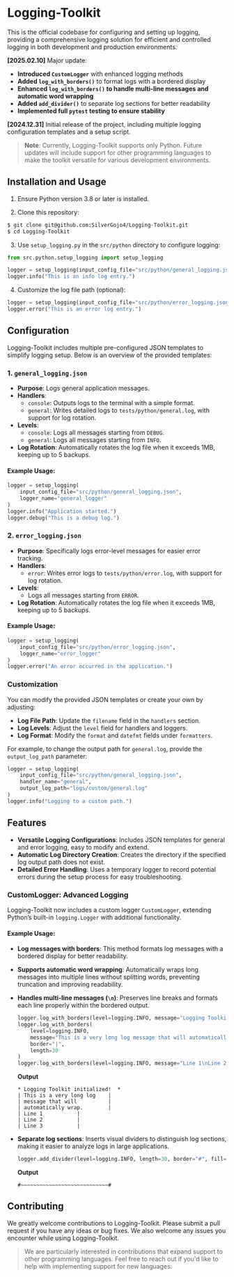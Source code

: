 # Logging-Toolkit

This is the official codebase for configuring and setting up logging, providing a comprehensive logging solution for efficient and controlled logging in both development and production environments.

**[2025.02.10]** Major update:

- **Introduced `CustomLogger`** with enhanced logging methods
- **Added `log_with_borders()`** to format logs with a bordered display
- **Enhanced `log_with_borders()` to handle multi-line messages and automatic word wrapping**
- **Added `add_divider()`** to separate log sections for better readability
- **Implemented full `pytest` testing to ensure stability**

**[2024.12.31]** Initial release of the project, including multiple logging configuration templates and a setup script.

> **Note**: Currently, Logging-Toolkit supports only Python. Future updates will include support for other programming languages to make the toolkit versatile for various development environments.

## Installation and Usage

1. Ensure Python version 3.8 or later is installed.

2. Clone this repository:

```bash
$ git clone git@github.com:SilverGojo4/Logging-Toolkit.git
$ cd Logging-Toolkit
```

3. Use `setup_logging.py` in the `src/python` directory to configure logging:

```python
from src.python.setup_logging import setup_logging

logger = setup_logging(input_config_file="src/python/general_logging.json", logger_name="general_logger")
logger.info("This is an info log entry.")
```

4. Customize the log file path (optional):

```python
logger = setup_logging(input_config_file="src/python/error_logging.json", handler_name="error", output_log_path="logs/custom/error.log")
logger.error("This is an error log entry.")
```

## Configuration

Logging-Toolkit includes multiple pre-configured JSON templates to simplify logging setup. Below is an overview of the provided templates:

### 1. `general_logging.json`

- **Purpose**: Logs general application messages.
- **Handlers**:
  - `console`: Outputs logs to the terminal with a simple format.
  - `general`: Writes detailed logs to `tests/python/general.log`, with support for log rotation.
- **Levels**:
  - `console`: Logs all messages starting from `DEBUG`.
  - `general`: Logs all messages starting from `INFO`.
- **Log Rotation**: Automatically rotates the log file when it exceeds 1MB, keeping up to 5 backups.

#### Example Usage:

```python
logger = setup_logging(
    input_config_file="src/python/general_logging.json",
    logger_name="general_logger"
)
logger.info("Application started.")
logger.debug("This is a debug log.")
```

### 2. `error_logging.json`

- **Purpose**: Specifically logs error-level messages for easier error tracking.
- **Handlers**:
  - `error`: Writes error logs to `tests/python/error.log`, with support for log rotation.
- **Levels**:
  - Logs all messages starting from `ERROR`.
- **Log Rotation**: Automatically rotates the log file when it exceeds 1MB, keeping up to 5 backups.

#### Example Usage:

```python
logger = setup_logging(
    input_config_file="src/python/error_logging.json",
    logger_name="error_logger"
)
logger.error("An error occurred in the application.")
```

### Customization

You can modify the provided JSON templates or create your own by adjusting:

- **Log File Path**: Update the `filename` field in the `handlers` section.
- **Log Levels**: Adjust the `level` field for handlers and loggers.
- **Log Format**: Modify the `format` and `datefmt` fields under `formatters`.

For example, to change the output path for `general.log`, provide the `output_log_path` parameter:

```python
logger = setup_logging(
    input_config_file="src/python/general_logging.json",
    handler_name="general",
    output_log_path="logs/custom/general.log"
)
logger.info("Logging to a custom path.")
```

## Features

- **Versatile Logging Configurations**: Includes JSON templates for general and error logging, easy to modify and extend.
- **Automatic Log Directory Creation**: Creates the directory if the specified log output path does not exist.
- **Detailed Error Handling**: Uses a temporary logger to record potential errors during the setup process for easy troubleshooting.

### CustomLogger: Advanced Logging

Logging-Toolkit now includes a custom logger `CustomLogger`, extending Python’s built-in `logging.Logger` with additional functionality.

#### Example Usage:

- **Log messages with borders**: This method formats log messages with a bordered display for better readability.
- **Supports automatic word wrapping**: Automatically wraps long messages into multiple lines without splitting words, preventing truncation and improving readability.
- **Handles multi-line messages (`\n`)**: Preserves line breaks and formats each line properly within the bordered output.

  ```python
  logger.log_with_borders(level=logging.INFO, message="Logging Toolkit initialized!", border="*", length=30)
  logger.log_with_borders(
      level=logging.INFO,
      message="This is a very long log message that will automatically wrap.",
      border="|",
      length=30
  )
  logger.log_with_borders(level=logging.INFO, message="Line 1\nLine 2\nLine 3", border="|", length=20)
  ```

  **Output**

  ```
  * Logging Toolkit initialized!  *
  | This is a very long log    |
  | message that will          |
  | automatically wrap.        |
  | Line 1           |
  | Line 2           |
  | Line 3           |
  ```

- **Separate log sections**: Inserts visual dividers to distinguish log sections, making it easier to analyze logs in large applications.

  ```python
  logger.add_divider(level=logging.INFO, length=30, border="#", fill="~")
  ```

  **Output**

  ```
  #~~~~~~~~~~~~~~~~~~~~~~~~~~~~#
  ```

## Contributing

We greatly welcome contributions to Logging-Toolkit. Please submit a pull request if you have any ideas or bug fixes. We also welcome any issues you encounter while using Logging-Toolkit.

> We are particularly interested in contributions that expand support to other programming languages. Feel free to reach out if you'd like to help with implementing support for new languages.
